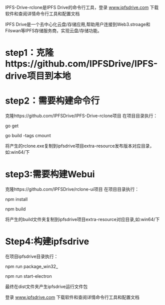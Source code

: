 IPFS-Drive-rclone是IPFS Drive的命令行工具，登录 www.ipfsdrive.com 下载软件和查阅详情命令行工具和配置文档



IPFS Drive是一个去中心化云盘/存储应用,帮助用户连接到Web3.stroage和Filswan等IPFS存储服务商，实现云盘/存储功能。

# step1：克隆https://github.com/IPFSDrive/IPFS-drive项目到本地

# step2：需要构建命令行 
克隆https://github.com/IPFSDrive/IPFS-Drive-rclone项目
在项目目录执行：

go get

go build -tags cmount

将产生的rclone.exe复制到ipfsdrive项目extra-resource发布版本对应目录，如:win64/下
  
# step3:需要构建Webui
克隆https://github.com/IPFSDrive/rclone-ui项目
在项目目录执行：

npm install

npm build

将产生的build文件夹复制到ipfsdrive项目extra-resource对应目录,如:win64/下
	
# Step4:构建ipfsdrive
在项目ipfsdrive目录执行：

npm run package_win32_

npm run start-electron

最终在dist文件夹产生ipfsdrive运行文件包


登录 www.ipfsdrive.com 下载软件和查阅详情命令行工具和配置文档
